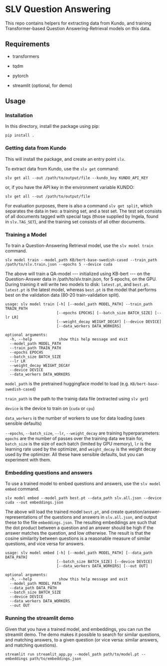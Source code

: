 # SLV Question Answering

This repo contains helpers for extracting data from Kundo, and training Transformer-based Question Answering-Retrieval models on this data.

## Requirements

- transformers
- tqdm
- pytorch

- streamlit (optional, for demo)

## Usage

### Installation 

In this directory, install the package using pip: 

```
pip install . 
```

### Getting data from Kundo

This will install the package, and create an entry point `slv`.

To extract data from Kundo, use the `slv get` command: 

```
slv get all --out /path/to/output/file --kundo_key KUNDO_API_KEY
```

or, if you have the API key in the environment variable KUNDO: 

```
slv get all --out /path/to/output/file
```

For evaluation purposes, there is also a command `slv get split`, which separates the data in two: a training set, and a test set. The test set consists of all documents tagged with special tags (those supplied by Ingela, found in `slv.TAG_SET`), and the training set consists of all other documents.

### Training a Model

To train a Question-Answering Retrieval model, use the `slv model train` command.

```
slv model train --model_path KB/bert-base-swedish-cased --train_path /path/to/slv.train.json --epochs 5 --device cuda
```

The above will train a QA-model --- initialized using KB-bert --- on the Question-Answer data in /path/to/slv.train.json, for 5 epochs, on the GPU. During training it will write two models to disk: `latest.pt`, and `best.pt`. `latest.pt` is the latest model, whereas `best.pt` is the model that performs best on the validation data (80-20 train-validation split).


```
usage: slv model train [-h] [--model_path MODEL_PATH] --train_path TRAIN_PATH              
                       [--epochs EPOCHS] [--batch_size BATCH_SIZE] [--lr LR]
                       [--weight_decay WEIGHT_DECAY] [--device DEVICE]
                       [--data_workers DATA_WORKERS]

optional arguments:
  -h, --help            show this help message and exit
  --model_path MODEL_PATH
  --train_path TRAIN_PATH
  --epochs EPOCHS
  --batch_size BATCH_SIZE
  --lr LR
  --weight_decay WEIGHT_DECAY
  --device DEVICE
  --data_workers DATA_WORKERS
```

`model_path` is the pretrained huggingface model to load (e.g. `KB/bert-base-swedish-cased`)

`train_path` is the path to the trainig data file (extracted using `slv get`)

`device` is the device to train on (`cuda` or `cpu`)

`data_workers` is the number of workers to use for data loading (uses sensible defaults)

`--epochs`, `--batch_size`, `--lr`, `--weight_decay` are training hyperparameters: `epochs` are the number of passes over the training data we train for, `batch_size` is the size of each batch (limited by GPU memory), `lr` is the learning rate used by the optimizer, and `weight_decay` is the weight decay used by the optimizer. All these have sensible defaults, but you can experiment with them. 

### Embedding questions and answers

To use a trained model to embed questions and answers, use the `slv model embed` command. 

```
slv model embed --model_path best.pt --data_path slv.all.json --device cuda --out embeddings.json
```

The above will load the trained model `best.pt`, and create question/answer-representations of the questions and answers in `slv.all.json`, and output these to the file `embeddings.json`.
The resulting embeddings are such that the dot product between a question and an answer should be high if the answer matches the question, and low otherwise. The result is that the 
cosine similarity between questions is a reasonable measure of similar questions, and vice versa for answers. 

```
usage: slv model embed [-h] [--model_path MODEL_PATH] [--data_path DATA_PATH]
                       [--batch_size BATCH_SIZE] [--device DEVICE]
                       [--data_workers DATA_WORKERS] [--out OUT]

optional arguments:
  -h, --help            show this help message and exit
  --model_path MODEL_PATH
  --data_path DATA_PATH
  --batch_size BATCH_SIZE
  --device DEVICE
  --data_workers DATA_WORKERS
  --out OUT
```

### Running the streamlit demo

Given that you have a trained model, and embeddings, you can run the streamlit demo. The demo makes it possible to search for similar questions, and matching answers, to a given question (or vice versa: similar answers, and matching questions).

```
streamlit run streamlit_app.py --model_path path/to/model.pt --embeddings path/to/embeddings.json
```
